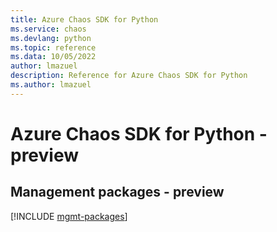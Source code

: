 ```yaml
---
title: Azure Chaos SDK for Python
ms.service: chaos
ms.devlang: python
ms.topic: reference
ms.data: 10/05/2022
author: lmazuel
description: Reference for Azure Chaos SDK for Python
ms.author: lmazuel
---
```

# Azure Chaos SDK for Python - preview

## Management packages - preview
[!INCLUDE [mgmt-packages](chaos-mgmt-index.md)]